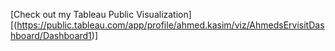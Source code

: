 [Check out my Tableau Public Visualization][(https://public.tableau.com/app/profile/ahmed.kasim/viz/AhmedsErvisitDashboard/Dashboard1)]
